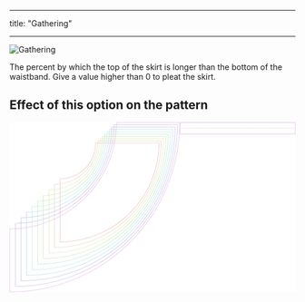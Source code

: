***

title: "Gathering"

***

![Gathering](gathering.svg)

The percent by which the top of the skirt is longer than the bottom of the waistband. Give a value higher than 0 to pleat the skirt.

## Effect of this option on the pattern

![This image shows the effect of this option by superimposing several variants that have a different value for this option](sandy_gathering_sample.svg "Effect of this option on the pattern")
